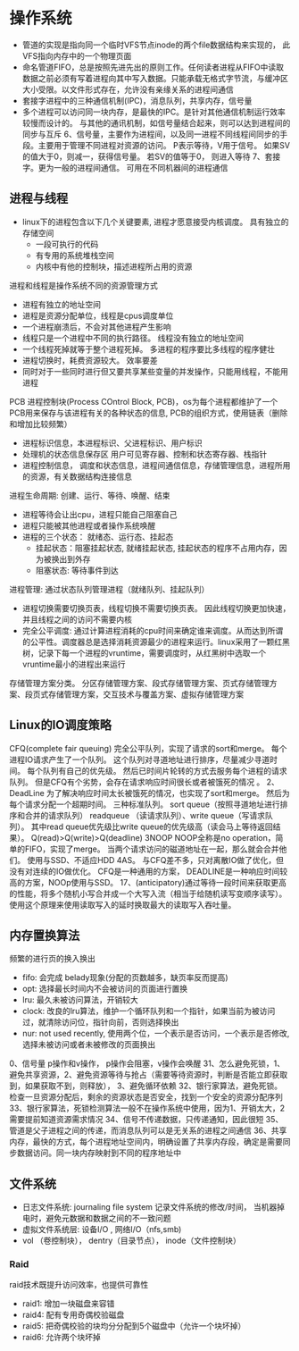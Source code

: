 # 操作系统

- 管道的实现是指向同一个临时VFS节点inode的两个file数据结构来实现的， 此VFS指向内存中的一个物理页面
- 命名管道FIFO，总是按照先进先出的原则工作。任何读者进程从FIFO中读取数据之前必须有写着进程向其中写入数据。只能承载无格式字节流，与缓冲区大小受限。以文件形式存在，允许没有亲缘关系的进程间通信
- 套接字进程中的三种通信机制(IPC)，消息队列，共享内存，信号量
- 多个进程可以访问同一块内存，是最快的IPC。是针对其他通信机制运行效率较慢而设计的。 与其他的通讯机制，如信号量结合起来，则可以达到进程间的同步与互斥
6、信号量，主要作为进程间，以及同一进程不同线程间同步的手段。主要用于管理不同进程对资源的访问。 P表示等待，V用于信号。 如果SV的值大于0，则减一，获得信号量。 若SV的值等于0， 则进入等待
7、套接字。更为一般的进程间通信。 可用在不同机器间的进程通信

## 进程与线程

- linux下的进程包含以下几个关键要素, 进程才愿意接受内核调度。 具有独立的存储空间
  - 一段可执行的代码
  - 有专用的系统堆栈空间
  - 内核中有他的控制块，描述进程所占用的资源

进程和线程是操作系统不同的资源管理方式

- 进程有独立的地址空间
- 进程是资源分配单位，线程是cpus调度单位
- 一个进程崩溃后，不会对其他进程产生影响
- 线程只是一个进程中不同的执行路径。 线程没有独立的地址空间
- 一个线程死掉就等于整个进程死掉。 多进程的程序要比多线程的程序健壮
- 进程切换时，耗费资源较大。 效率要差
- 同时对于一些同时进行但又要共享某些变量的并发操作，只能用线程，不能用进程

PCB 进程控制块(Process COntrol Block, PCB)，os为每个进程都维护了一个PCB用来保存与该进程有关的各种状态的信息, PCB的组织方式，使用链表（删除和增加比较频繁）

- 进程标识信息，本进程标识、父进程标识、用户标识
- 处理机的状态信息保存区 用户可见寄存器、控制和状态寄存器、栈指针
- 进程控制信息， 调度和状态信息，进程间通信信息，存储管理信息，进程所用的资源，有关数据结构连接信息

进程生命周期: 创建、运行、等待、唤醒、结束

- 进程等待会让出cpu，进程只能自己阻塞自己
- 进程只能被其他进程或者操作系统唤醒
- 进程的三个状态： 就绪态、运行态、挂起态
  - 挂起状态：阻塞挂起状态, 就绪挂起状态, 挂起状态的程序不占用内存，因为被换出到外存
  - 阻塞状态: 等待事件到达

进程管理: 通过状态队列管理进程（就绪队列、挂起队列）

- 进程切换需要切换页表，线程切换不需要切换页表。 因此线程切换更加快速，并且线程之间的访问不需要内核
- 完全公平调度: 通过计算进程消耗的cpu时间来确定谁来调度。从而达到所谓的公平性。调度器总是选择消耗资源最少的进程来运行。linux采用了一颗红黑树，记录下每一个进程的vruntime，需要调度时，从红黑树中选取一个vruntime最小的进程出来运行

存储管理方案分类。 分区存储管理方案、段式存储管理方案、页式存储管理方案、段页式存储管理方案，交互技术与覆盖方案、虚拟存储管理方案

## Linux的IO调度策略

CFQ(complete fair queuing) 完全公平队列，实现了请求的sort和merge。 每个进程IO请求产生了一个队列。 这个队列对寻道地址进行排序，尽量减少寻道时间。 每个队列有自己的优先级。 然后已时间片轮转的方式去服务每个进程的请求队列。 但是CFQ有个劣势，会存在请求响应时间很长或者被饿死的情况 。 
2、DeadLine 为了解决响应时间太长被饿死的情况，也实现了sort和merge。 然后为每个请求分配一个超期时间。 三种标准队列。 sort queue（按照寻道地址进行排序和合并的请求队列） readqueue （读请求队列）、write queue（写请求队列）。 其中read queue优先级比write queue的优先级高（读会马上等待返回结果）。  Q(read)>Q(write)>Q(deadline) 3NOOP NOOP全称是no operation，简单的FIFO，实现了merge。 当两个请求访问的磁道地址在一起，那么就会合并他们。 使用与SSD、不适应HDD 4AS。 与CFQ差不多，只对离散IO做了优化，但没有对连续的IO做优化。 CFQ是一种通用的方案， DEADLINE是一种响应时间较高的方案，NOOp使用与SSD。
17、(anticipatory)通过等待一段时间来获取更高的性能，将多个随机小写合并成一个大写入流（相当于给随机读写变顺序读写）。使用这个原理来使用读取写入的延时换取最大的读取写入吞吐量。 

## 内存置换算法

频繁的进行页的换入换出

- fifo: 会完成 belady现象(分配的页数越多，缺页率反而提高)
- opt: 选择最长时间内不会被访问的页面进行置换
- lru: 最久未被访问算法，开销较大
- clock: 改良的lru算法，维护一个循环队列和一个指针，如果当前为被访问过，就清除访问位，指针向前，否则选择换出
- nur: not used recently, 使用两个位，一个表示是否访问，一个表示是否修改, 选择未被访问或者未被修改的页面换出

0、信号量 p操作和v操作， p操作会阻塞，v操作会唤醒
31、怎么避免死锁，1、避免共享资源，2、避免资源等待与抢占（需要等待资源时，判断是否能立即获取到，如果获取不到，则释放）， 3、避免循环依赖
32、银行家算法，避免死锁。 检查一旦资源分配后，剩余的资源状态是否安全，找到一个安全的资源分配序列
33、银行家算法，死锁检测算法一般不在操作系统中使用，因为1、开销太大，2需要提前知道资源需求情况
34、信号不传递数据，只传递通知，因此很短
35、管道是父子进程之间的传递，而消息队列可以是无关系的进程之间通信
36、共享内存，最快的方式，每个进程地址空间内，明确设置了共享内存段，确定是需要同步数据访问。同一块内存映射到不同的程序地址中

## 文件系统

- 日志文件系统: journaling file system 记录文件系统的修改/时间， 当机器掉电时，避免元数据和数据之间的不一致问题
- 虚拟文件系统层: 设备I/O , 网络I/O（nfs,smb)
- vol （卷控制块）， dentry（目录节点）， inode（文件控制块）

### Raid

raid技术既提升访问效率，也提供可靠性

- raid1: 增加一块磁盘来容错
- raid4: 配有专用奇偶校验磁盘
- raid5: 把奇偶校验的块均分分配到5个磁盘中（允许一个块坏掉）
- raid6: 允许两个块坏掉
